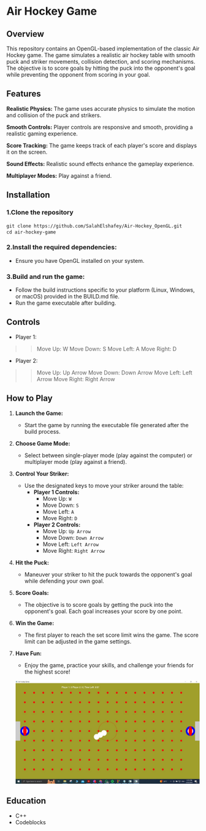 # Air Hockey Game

## Overview

This repository contains an OpenGL-based implementation of the classic Air Hockey game. The game simulates a realistic air hockey table with smooth puck and striker movements, collision detection, and scoring mechanisms. The objective is to score goals by hitting the puck into the opponent's goal while preventing the opponent from scoring in your goal.

## Features
**Realistic Physics:** The game uses accurate physics to simulate the motion and collision of the puck and strikers.

**Smooth Controls:** Player controls are responsive and smooth, providing a realistic gaming experience.

**Score Tracking:** The game keeps track of each player's score and displays it on the screen.

**Sound Effects:** Realistic sound effects enhance the gameplay experience.

**Multiplayer Modes:** Play against a friend.

## Installation
### 1.Clone the repository

```
git clone https://github.com/SalahElshafey/Air-Hockey_OpenGL.git
cd air-hockey-game

```

### 2.Install the required dependencies:
- Ensure you have OpenGL installed on your system.


### 3.Build and run the game:
- Follow the build instructions specific to your platform (Linux, Windows, or macOS) provided in the BUILD.md file.
- Run the game executable after building.


## Controls

- Player 1:

>> Move Up: W
>> Move Down: S
>> Move Left: A
>> Move Right: D

- Player 2:

>> Move Up: Up Arrow
>> Move Down: Down Arrow
>> Move Left: Left Arrow
>> Move Right: Right Arrow


## How to Play

1. **Launch the Game:**
   - Start the game by running the executable file generated after the build process.

2. **Choose Game Mode:**
   - Select between single-player mode (play against the computer) or multiplayer mode (play against a friend).

3. **Control Your Striker:**
   - Use the designated keys to move your striker around the table:
     - **Player 1 Controls:**
       - Move Up: `W`
       - Move Down: `S`
       - Move Left: `A`
       - Move Right: `D`
     - **Player 2 Controls:**
       - Move Up: `Up Arrow`
       - Move Down: `Down Arrow`
       - Move Left: `Left Arrow`
       - Move Right: `Right Arrow`

4. **Hit the Puck:**
   - Maneuver your striker to hit the puck towards the opponent's goal while defending your own goal.

5. **Score Goals:**
   - The objective is to score goals by getting the puck into the opponent's goal. Each goal increases your score by one point.

6. **Win the Game:**
   - The first player to reach the set score limit wins the game. The score limit can be adjusted in the game settings.

7. **Have Fun:**
   - Enjoy the game, practice your skills, and challenge your friends for the highest score!


   ![Hockey Time](https://github.com/SalahElshafey/Air-Hockey_OpenGL/blob/main/Hockey%20game.jpg?raw=true)


## Education

- C++
- Codeblocks


